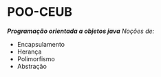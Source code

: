 # POO-CEUB
___Programação orientada a objetos java___
*Noções de:*
* Encapsulamento
* Herança
* Polimorfismo
* Abstração

